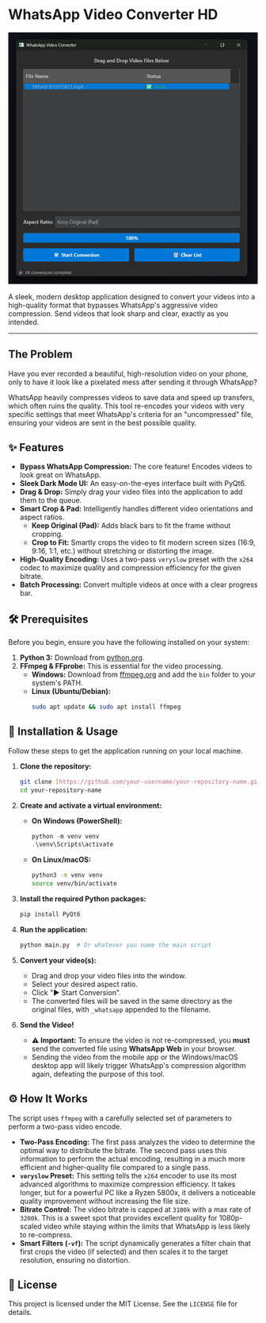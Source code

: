 # WhatsApp Video Converter HD

![App Screenshot](./assets/app-screenshot.png)

A sleek, modern desktop application designed to convert your videos into a high-quality format that bypasses WhatsApp's aggressive video compression. Send videos that look sharp and clear, exactly as you intended.

---

## The Problem

Have you ever recorded a beautiful, high-resolution video on your phone, only to have it look like a pixelated mess after sending it through WhatsApp?

WhatsApp heavily compresses videos to save data and speed up transfers, which often ruins the quality. This tool re-encodes your videos with very specific settings that meet WhatsApp's criteria for an "uncompressed" file, ensuring your videos are sent in the best possible quality.

## ✨ Features

* **Bypass WhatsApp Compression:** The core feature! Encodes videos to look great on WhatsApp.
* **Sleek Dark Mode UI:** An easy-on-the-eyes interface built with PyQt6.
* **Drag & Drop:** Simply drag your video files into the application to add them to the queue.
* **Smart Crop & Pad:** Intelligently handles different video orientations and aspect ratios.
    * **Keep Original (Pad):** Adds black bars to fit the frame without cropping.
    * **Crop to Fit:** Smartly crops the video to fit modern screen sizes (16:9, 9:16, 1:1, etc.) without stretching or distorting the image.
* **High-Quality Encoding:** Uses a two-pass `veryslow` preset with the `x264` codec to maximize quality and compression efficiency for the given bitrate.
* **Batch Processing:** Convert multiple videos at once with a clear progress bar.

## 🛠️ Prerequisites

Before you begin, ensure you have the following installed on your system:

1.  **Python 3:** Download from [python.org](https://www.python.org/downloads/).
2.  **FFmpeg & FFprobe:** This is essential for the video processing.
    * **Windows:** Download from [ffmpeg.org](https://ffmpeg.org/download.html) and add the `bin` folder to your system's PATH.
    * **Linux (Ubuntu/Debian):**
        ```bash
        sudo apt update && sudo apt install ffmpeg
        ```

## 🚀 Installation & Usage

Follow these steps to get the application running on your local machine.

1.  **Clone the repository:**
    ```bash
    git clone [https://github.com/your-username/your-repository-name.git](https://github.com/your-username/your-repository-name.git)
    cd your-repository-name
    ```

2.  **Create and activate a virtual environment:**
    * **On Windows (PowerShell):**
        ```powershell
        python -m venv venv
        .\venv\Scripts\activate
        ```
    * **On Linux/macOS:**
        ```bash
        python3 -m venv venv
        source venv/bin/activate
        ```

3.  **Install the required Python packages:**
    ```bash
    pip install PyQt6
    ```

4.  **Run the application:**
    ```bash
    python main.py  # Or whatever you name the main script
    ```

5.  **Convert your video(s):**
    * Drag and drop your video files into the window.
    * Select your desired aspect ratio.
    * Click "▶️ Start Conversion".
    * The converted files will be saved in the same directory as the original files, with `_whatsapp` appended to the filename.

6.  **Send the Video!**
    * **⚠️ Important:** To ensure the video is not re-compressed, you **must** send the converted file using **WhatsApp Web** in your browser.
    * Sending the video from the mobile app or the Windows/macOS desktop app will likely trigger WhatsApp's compression algorithm again, defeating the purpose of this tool.

## ⚙️ How It Works

The script uses `ffmpeg` with a carefully selected set of parameters to perform a two-pass video encode.

* **Two-Pass Encoding:** The first pass analyzes the video to determine the optimal way to distribute the bitrate. The second pass uses this information to perform the actual encoding, resulting in a much more efficient and higher-quality file compared to a single pass.
* **`veryslow` Preset:** This setting tells the `x264` encoder to use its most advanced algorithms to maximize compression efficiency. It takes longer, but for a powerful PC like a Ryzen 5800x, it delivers a noticeable quality improvement without increasing the file size.
* **Bitrate Control:** The video bitrate is capped at `3100k` with a max rate of `3200k`. This is a sweet spot that provides excellent quality for 1080p-scaled video while staying within the limits that WhatsApp is less likely to re-compress.
* **Smart Filters (`-vf`):** The script dynamically generates a filter chain that first crops the video (if selected) and then scales it to the target resolution, ensuring no distortion.

## 📄 License

This project is licensed under the MIT License. See the `LICENSE` file for details.
